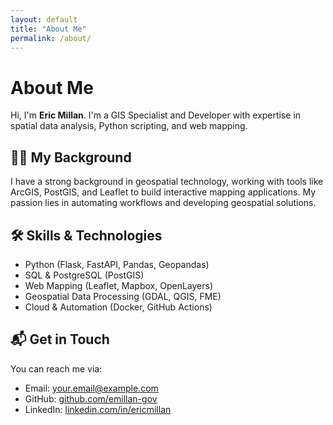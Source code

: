 ```yaml
---
layout: default
title: "About Me"
permalink: /about/
---
```


<h1>About Me</h1>

<p>Hi, I'm <strong>Eric Millan</strong>. I'm a GIS Specialist and Developer with expertise in spatial data analysis, Python scripting, and web mapping.</p>

<h2>👨‍💻 My Background</h2>
<p>I have a strong background in geospatial technology, working with tools like ArcGIS, PostGIS, and Leaflet to build interactive mapping applications. My passion lies in automating workflows and developing geospatial solutions.</p>

<h2>🛠️ Skills & Technologies</h2>
<ul>
  <li>Python (Flask, FastAPI, Pandas, Geopandas)</li>
  <li>SQL & PostgreSQL (PostGIS)</li>
  <li>Web Mapping (Leaflet, Mapbox, OpenLayers)</li>
  <li>Geospatial Data Processing (GDAL, QGIS, FME)</li>
  <li>Cloud & Automation (Docker, GitHub Actions)</li>
</ul>

<h2>📬 Get in Touch</h2>
<p>You can reach me via:</p>
<ul>
  <li>Email: <a href="mailto:your.email@example.com">your.email@example.com</a></li>
  <li>GitHub: <a href="https://github.com/emillan-gov">github.com/emillan-gov</a></li>
  <li>LinkedIn: <a href="https://linkedin.com/in/ericmillan">linkedin.com/in/ericmillan</a></li>
</ul>

